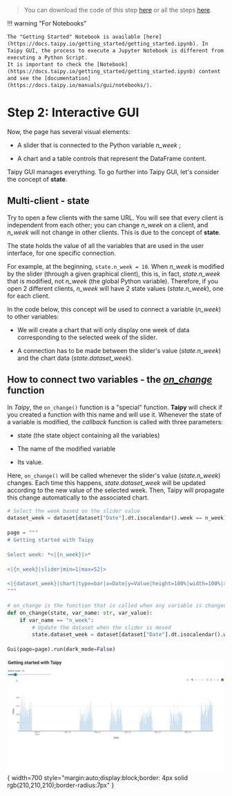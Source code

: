 > You can download the code of this step [here](../src/step_02.py) or all the steps [here](https://github.com/Avaiga/taipy-getting-started/tree/develop/src).

!!! warning "For Notebooks"

    The "Getting Started" Notebook is available [here](https://docs.taipy.io/getting_started/getting_started.ipynb). In Taipy GUI, the process to execute a Jupyter Notebook is different from executing a Python Script.
    It is important to check the [Notebook](https://docs.taipy.io/getting_started/getting_started.ipynb) content and see the [documentation](https://docs.taipy.io/manuals/gui/notebooks/).

# Step 2: Interactive GUI

Now, the page has several visual elements:

- A slider that is connected to the Python variable *n_week* ;

- A chart and a table controls that represent the DataFrame content.

Taipy GUI manages everything. To go further into Taipy GUI, let's consider the concept of **state**.

## Multi-client - state

Try to open a few clients with the same URL. You will see that every client is independent from each other; you can change *n_week* on a client, and *n_week* will not change in other clients. This is due to the concept of **state**.

The state holds the value of all the variables that are used in the user interface, for one specific connection.

For example, at the beginning, `state.n_week = 10`. When *n_week* is modified by the slider (through a given graphical client), this is, in fact, *state.n_week* that is modified, not *n_week* (the global Python variable). Therefore, if you open 2 different clients, *n_week* will have 2 state values (*state.n_week*), one for each client.

In the code below, this concept will be used to connect a variable (*n_week*) to other variables:

- We will create a chart that will only display one week of data corresponding to the selected week of the slider.

- A connection has to be made between the slider's value  (*state.n_week*) and the chart data (*state.dataset_week*).

## How to connect two variables - the *[on_change](https://docs.taipy.io/manuals/gui/callbacks/)* function

In *Taipy*, the `on_change()` function is a "special" function. **Taipy** will check if you created a function with this name and will use it. Whenever the state of a variable is modified, the *callback* function is called with three parameters:

- state (the state object containing all the variables)

- The name of the modified variable

- Its value.

Here, `on_change()` will be called whenever the slider's value (*state.n_week*) changes. Each time this happens, *state.dataset_week* will be updated according to the new value of the selected week. Then, Taipy will propagate this change automatically to the associated chart.

```python
# Select the week based on the slider value
dataset_week = dataset[dataset["Date"].dt.isocalendar().week == n_week]

page = """
# Getting started with Taipy

Select week: *<|{n_week}|>*

<|{n_week}|slider|min=1|max=52|>

<|{dataset_week}|chart|type=bar|x=Date|y=Value|height=100%|width=100%|>
"""

# on_change is the function that is called when any variable is changed
def on_change(state, var_name: str, var_value):
    if var_name == "n_week":
        # Update the dataset when the slider is moved
        state.dataset_week = dataset[dataset["Date"].dt.isocalendar().week == var_value]

Gui(page=page).run(dark_mode=False)
```

![Interactive GUI](result.gif){ width=700 style="margin:auto;display:block;border: 4px solid rgb(210,210,210);border-radius:7px" }


